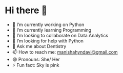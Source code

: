 # Hi there 👋

<!--
**manishahyndavi/manishahyndavi** is a ✨ _special_ ✨ repository because its `README.md` (this file) appears on your GitHub profile.

Here are some ideas to get you started:
-->

- 🔭 I’m currently working on Python
- 🌱 I’m currently learning Programming
- 👯 I’m looking to collaborate on Data Analytics
- 🤔 I’m looking for help with Python
- 💬 Ask me about Dentistry
- 📫 How to reach me: manishahyndavi@gmail.com
- 😄 Pronouns: She/ Her
- ⚡ Fun fact: Sky is pink
